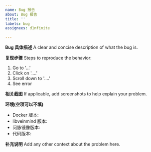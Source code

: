 ```yaml
---
name: Bug 报告
about: Bug 报告
title: ''
labels: bug
assignees: d1nfinite

---
```


**Bug 具体描述**
A clear and concise description of what the bug is.

**复现步骤**
Steps to reproduce the behavior:
1. Go to '...'
2. Click on '....'
3. Scroll down to '....'
4. See error

**相关截图**
If applicable, add screenshots to help explain your problem.

**环境(空项可以不填)**
 - Docker 版本: 
 - libveinmind 版本:
 - 问脉镜像版本:
 - 代码版本: 

**补充说明**
Add any other context about the problem here.
